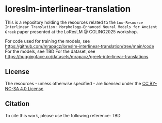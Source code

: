 # loreslm-interlinear-translation

This is a repository holding the resources related to the `Low-Resource Interlinear Translation: Morphology-Enhanced Neural Models for Ancient Greek` paper presented at the LoResLM @ COLING2025 workshop.

For code used for training the models, see https://github.com/mrapacz/loreslm-interlinear-translation/tree/main/code
For the models, see TBD
For the dataset, see https://huggingface.co/datasets/mrapacz/greek-interlinear-translations

## License

The resources - unless otherwise specified - are licensed under the [CC BY-NC-SA 4.0 License](https://creativecommons.org/licenses/by-nc-sa/4.0/).

## Citation

To cite this work, please use the following reference: TBD